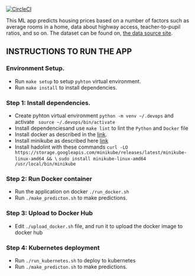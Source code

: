 [![CircleCI](https://dl.circleci.com/status-badge/img/gh/olandodeflexy/ALX-T-DevOps-Project-4/tree/main.svg?style=svg)](https://dl.circleci.com/status-badge/redirect/gh/olandodeflexy/ALX-T-DevOps-Project-4/tree/main)

This ML app predicts housing prices based on a number of factors such as average rooms in a home, data about highway access, teacher-to-pupil ratios, and so on. The dataset can be found on, [the data source site](https://www.kaggle.com/c/boston-housing). 

## INSTRUCTIONS TO RUN THE APP

### Environment Setup.

* Run `make setup` to setup `pyhton` virtual environment.
* Run `make install` to install dependencies.


### Step 1: Install dependencies.

- Create pyhton virtual environment `python -m venv ~/.devops` and activate ` source ~/.devops/bin/activate`
- Install dependenciesand use `make lint` to lint the `Python` and `Docker` file
- Install docker as described in the [link](https://docs.docker.com/engine/install/ubuntu/).
- Install minikube as described here [link](https://minikube.sigs.k8s.io/docs/start/)
- Install hadolint with these commands `curl -LO https://storage.googleapis.com/minikube/releases/latest/minikube-linux-amd64 && \`
 `sudo install minikube-linux-amd64 /usr/local/bin/minikube`


### Step 2: Run Docker container
- Run the application on docker  `./run_docker.sh`
- Run `./make_predicton.sh` to make predictions.

### Step 3: Upload to Docker Hub
- Edit `./upload_docker.sh` file, and run it to upload the docker image to docker hub


### Step 4: Kubernetes deployment
- Run `./run_kubernetes.sh` to deploy to kubernetes
- Run `./make_predicton.sh` to make predictions.
